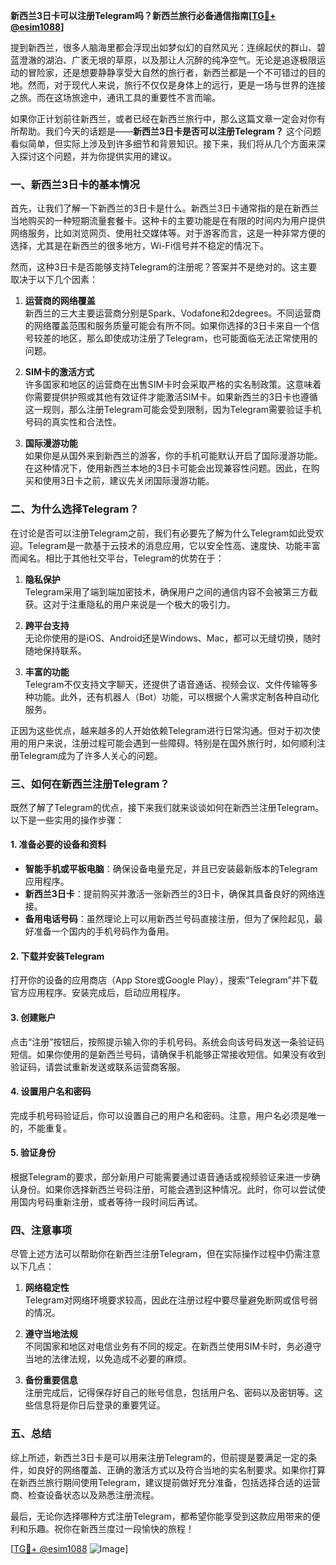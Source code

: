 **新西兰3日卡可以注册Telegram吗？新西兰旅行必备通信指南[[TG💪+ @esim1088](https://t.me/s/esim1088)]**

提到新西兰，很多人脑海里都会浮现出如梦似幻的自然风光：连绵起伏的群山、碧蓝澄澈的湖泊、广袤无垠的草原，以及那让人沉醉的纯净空气。无论是追逐极限运动的冒险家，还是想要静静享受大自然的旅行者，新西兰都是一个不可错过的目的地。然而，对于现代人来说，旅行不仅仅是身体上的远行，更是一场与世界的连接之旅。而在这场旅途中，通讯工具的重要性不言而喻。

如果你正计划前往新西兰，或者已经在新西兰旅行中，那么这篇文章一定会对你有所帮助。我们今天的话题是——**新西兰3日卡是否可以注册Telegram？** 这个问题看似简单，但实际上涉及到许多细节和背景知识。接下来，我们将从几个方面来深入探讨这个问题，并为你提供实用的建议。

### 一、新西兰3日卡的基本情况

首先，让我们了解一下新西兰的3日卡是什么。新西兰3日卡通常指的是在新西兰当地购买的一种短期流量套餐卡。这种卡的主要功能是在有限的时间内为用户提供网络服务，比如浏览网页、使用社交媒体等。对于游客而言，这是一种非常方便的选择，尤其是在新西兰的很多地方，Wi-Fi信号并不稳定的情况下。

然而，这种3日卡是否能够支持Telegram的注册呢？答案并不是绝对的。这主要取决于以下几个因素：

1. **运营商的网络覆盖**  
   新西兰的三大主要运营商分别是Spark、Vodafone和2degrees。不同运营商的网络覆盖范围和服务质量可能会有所不同。如果你选择的3日卡来自一个信号较差的地区，那么即使成功注册了Telegram，也可能面临无法正常使用的问题。

2. **SIM卡的激活方式**  
   许多国家和地区的运营商在出售SIM卡时会采取严格的实名制政策。这意味着你需要提供护照或其他有效证件才能激活SIM卡。如果新西兰的3日卡也遵循这一规则，那么注册Telegram可能会受到限制，因为Telegram需要验证手机号码的真实性和合法性。

3. **国际漫游功能**  
   如果你是从国外来到新西兰的游客，你的手机可能默认开启了国际漫游功能。在这种情况下，使用新西兰本地的3日卡可能会出现兼容性问题。因此，在购买和使用3日卡之前，建议先关闭国际漫游功能。

### 二、为什么选择Telegram？

在讨论是否可以注册Telegram之前，我们有必要先了解为什么Telegram如此受欢迎。Telegram是一款基于云技术的消息应用，它以安全性高、速度快、功能丰富而闻名。相比于其他社交平台，Telegram的优势在于：

1. **隐私保护**  
   Telegram采用了端到端加密技术，确保用户之间的通信内容不会被第三方截获。这对于注重隐私的用户来说是一个极大的吸引力。

2. **跨平台支持**  
   无论你使用的是iOS、Android还是Windows、Mac，都可以无缝切换，随时随地保持联系。

3. **丰富的功能**  
   Telegram不仅支持文字聊天，还提供了语音通话、视频会议、文件传输等多种功能。此外，还有机器人（Bot）功能，可以根据个人需求定制各种自动化服务。

正因为这些优点，越来越多的人开始依赖Telegram进行日常沟通。但对于初次使用的用户来说，注册过程可能会遇到一些障碍。特别是在国外旅行时，如何顺利注册Telegram成为了许多人关心的问题。

### 三、如何在新西兰注册Telegram？

既然了解了Telegram的优点，接下来我们就来谈谈如何在新西兰注册Telegram。以下是一些实用的操作步骤：

#### 1. 准备必要的设备和资料
- **智能手机或平板电脑**：确保设备电量充足，并且已安装最新版本的Telegram应用程序。
- **新西兰3日卡**：提前购买并激活一张新西兰的3日卡，确保其具备良好的网络连接。
- **备用电话号码**：虽然理论上可以用新西兰号码直接注册，但为了保险起见，最好准备一个国内的手机号码作为备用。

#### 2. 下载并安装Telegram
打开你的设备的应用商店（App Store或Google Play），搜索“Telegram”并下载官方应用程序。安装完成后，启动应用程序。

#### 3. 创建账户
点击“注册”按钮后，按照提示输入你的手机号码。系统会向该号码发送一条验证码短信。如果你使用的是新西兰号码，请确保手机能够正常接收短信。如果没有收到验证码，请尝试重新发送或联系运营商客服。

#### 4. 设置用户名和密码
完成手机号码验证后，你可以设置自己的用户名和密码。注意，用户名必须是唯一的，不能重复。

#### 5. 验证身份
根据Telegram的要求，部分新用户可能需要通过语音通话或视频验证来进一步确认身份。如果你选择新西兰号码注册，可能会遇到这种情况。此时，你可以尝试使用国内号码重新注册，或者等待一段时间后再试。

### 四、注意事项

尽管上述方法可以帮助你在新西兰注册Telegram，但在实际操作过程中仍需注意以下几点：

1. **网络稳定性**  
   Telegram对网络环境要求较高，因此在注册过程中要尽量避免断网或信号弱的情况。

2. **遵守当地法规**  
   不同国家和地区对电信业务有不同的规定。在新西兰使用SIM卡时，务必遵守当地的法律法规，以免造成不必要的麻烦。

3. **备份重要信息**  
   注册完成后，记得保存好自己的账号信息，包括用户名、密码以及密钥等。这些信息将是你日后登录的重要凭证。

### 五、总结

综上所述，新西兰3日卡是可以用来注册Telegram的，但前提是要满足一定的条件，如良好的网络覆盖、正确的激活方式以及符合当地的实名制要求。如果你打算在新西兰旅行期间使用Telegram，建议提前做好充分准备，包括选择合适的运营商、检查设备状态以及熟悉注册流程。

最后，无论你选择哪种方式注册Telegram，都希望你能享受到这款应用带来的便利和乐趣。祝你在新西兰度过一段愉快的旅程！

[[TG💪+ @esim1088](https://t.me/s/esim1088) ![Image](https://i.postimg.cc/4NQfJmqS/Snipaste-2025-05-13-00-14-12.png)]